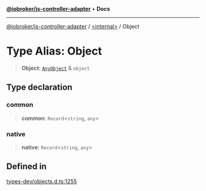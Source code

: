 [**@iobroker/js-controller-adapter**](../../README.md) • **Docs**

***

[@iobroker/js-controller-adapter](../../globals.md) / [\<internal\>](../README.md) / Object

# Type Alias: Object

> **Object**: [`AnyObject`](AnyObject.md) & `object`

## Type declaration

### common

> **common**: `Record`\<`string`, `any`\>

### native

> **native**: `Record`\<`string`, `any`\>

## Defined in

[types-dev/objects.d.ts:1255](https://github.com/ioBroker/ioBroker.js-controller/blob/6e6387bb66b8177b201746ee5d7461396c3654ed/packages/types-dev/objects.d.ts#L1255)
